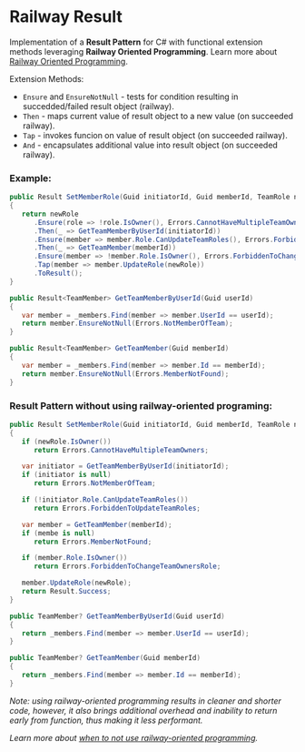 # Railway Result

Implementation of a **Result Pattern** for C# with functional extension methods leveraging **Railway Oriented Programming**. Learn more about [Railway Oriented Programming](https://fsharpforfunandprofit.com/rop/).

Extension Methods:

- `Ensure` and `EnsureNotNull` - tests for condition resulting in succedded/failed result object (railway).
- `Then` - maps current value of result object to a new value (on succeeded railway).
- `Tap` - invokes funcion on value of result object (on succeeded railway).
- `And` - encapsulates additional value into result object (on succeeded railway).

### Example:
```csharp
public Result SetMemberRole(Guid initiatorId, Guid memberId, TeamRole newRole)
{
   return newRole
      .Ensure(role => !role.IsOwner(), Errors.CannotHaveMultipleTeamOwners)
      .Then(_ => GetTeamMemberByUserId(initiatorId))
      .Ensure(member => member.Role.CanUpdateTeamRoles(), Errors.ForbiddenToUpdateTeamRoles)
      .Then(_ => GetTeamMember(memberId))
      .Ensure(member => !member.Role.IsOwner(), Errors.ForbiddenToChangeTeamOwnersRole)
      .Tap(member => member.UpdateRole(newRole))
      .ToResult();
}

public Result<TeamMember> GetTeamMemberByUserId(Guid userId)
{
   var member = _members.Find(member => member.UserId == userId);
   return member.EnsureNotNull(Errors.NotMemberOfTeam);
}

public Result<TeamMember> GetTeamMember(Guid memberId)
{
   var member = _members.Find(member => member.Id == memberId);
   return member.EnsureNotNull(Errors.MemberNotFound);
}
```

### Result Pattern without using railway-oriented programing:
```csharp
public Result SetMemberRole(Guid initiatorId, Guid memberId, TeamRole newRole)
{
   if (newRole.IsOwner())
      return Errors.CannotHaveMultipleTeamOwners;

   var initiator = GetTeamMemberByUserId(initiatorId);
   if (initiator is null)
      return Errors.NotMemberOfTeam;

   if (!initiator.Role.CanUpdateTeamRoles())
      return Errors.ForbiddenToUpdateTeamRoles;

   var member = GetTeamMember(memberId);
   if (membe is null)
      return Errors.MemberNotFound;

   if (member.Role.IsOwner())
      return Errors.ForbiddenToChangeTeamOwnersRole;

   member.UpdateRole(newRole);
   return Result.Success;
}

public TeamMember? GetTeamMemberByUserId(Guid userId)
{
   return _members.Find(member => member.UserId == userId);
}

public TeamMember? GetTeamMember(Guid memberId)
{
   return _members.Find(member => member.Id == memberId);
}
```

*Note: using railway-oriented programming results in cleaner and shorter code, however, it also brings additional overhead and inability to return early from function, thus making it less performant.*

*Learn more about [when to not use railway-oriented programming](https://fsharpforfunandprofit.com/posts/against-railway-oriented-programming/).*